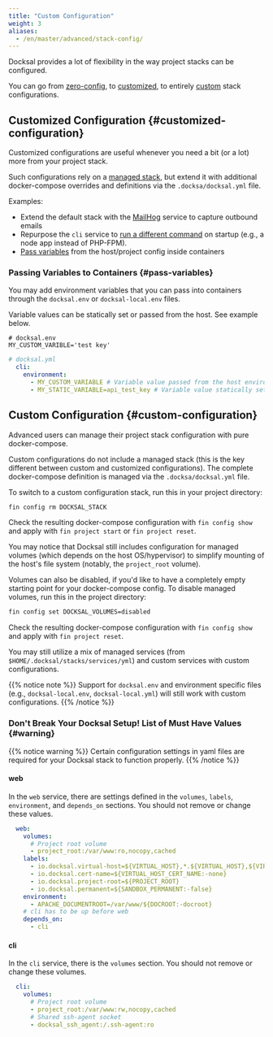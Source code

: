 ```yaml
---
title: "Custom Configuration"
weight: 3
aliases:
  - /en/master/advanced/stack-config/
---
```


Docksal provides a lot of flexibility in the way project stacks can be configured.

You can go from [zero-config](/stack/zeo-configuration/), to [customized](#customized-configuration), to entirely 
[custom](#custom-configuration) stack configurations.

## Customized Configuration {#customized-configuration}

Customized configurations are useful whenever you need a bit (or a lot) more from your project stack.

Such configurations rely on a [managed stack](/stack/understanding-stack-config/#default-configurations), but extend it 
with additional docker-compose overrides and definitions via the `.docksa/docksal.yml` file.

Examples:

- Extend the default stack with the [MailHog](/service/other/mailhog/) service to capture outbound emails
- Repurpose the `cli` service to [run a different command](/service/cli/override-command/) on startup 
(e.g., a node app instead of PHP-FPM).
- [Pass variables](#pass-variables) from the host/project config inside containers 

### Passing Variables to Containers {#pass-variables}

You may add environment variables that you can pass into containers through the `docksal.env` or `docksal-local.env` files.

Variable values can be statically set or passed from the host. See example below.

```
# docksal.env
MY_CUSTOM_VARIBLE='test key'
```

```yaml
# docksal.yml
  cli:
    environment:
      - MY_CUSTOM_VARIABLE # Variable value passed from the host environment (values in docksal.env take precedence)
      - MY_STATIC_VARIABLE=api_test_key # Variable value statically set
```

## Custom Configuration {#custom-configuration}

Advanced users can manage their project stack configuration with pure docker-compose. 

Custom configurations do not include a managed stack (this is the key different between custom and customized configurations). 
The complete docker-compose definition is managed via the `.docksa/docksal.yml` file.

To switch to a custom configuration stack, run this in your project directory:

```bash
fin config rm DOCKSAL_STACK
```

Check the resulting docker-compose configuration with `fin config show` and apply with `fin project start` 
or `fin project reset`.

You may notice that Docksal still includes configuration for managed volumes (which depends on the host OS/hypervisor) 
to simplify mounting of the host's file system (notably, the `project_root` volume). 

Volumes can also be disabled, if you'd like to have a completely empty starting point for your docker-compose config. 
To disable managed volumes, run this in the project directory: 

```bash
fin config set DOCKSAL_VOLUMES=disabled
```

Check the resulting docker-compose configuration with `fin config show` and apply with `fin project reset`.

You may still utilize a mix of managed services (from `$HOME/.docksal/stacks/services/yml`) and custom services with 
custom configurations.

{{% notice note %}}
Support for `docksal.env` and environment specific files (e.g., `docksal-local.env`, `docksal-local.yml`) will still 
work with custom configurations.
{{% /notice %}}

### Don't Break Your Docksal Setup! List of Must Have Values {#warning}

{{% notice warning %}}
Certain configuration settings in yaml files are required for your Docksal stack to function properly.
{{% /notice %}}

#### web

In the `web` service, there are settings defined in the `volumes`, `labels`, `environment`, and `depends_on` sections. 
You should not remove or change these values.

```yaml
  web:
    volumes:
      # Project root volume
      - project_root:/var/www:ro,nocopy,cached
    labels:
      - io.docksal.virtual-host=${VIRTUAL_HOST},*.${VIRTUAL_HOST},${VIRTUAL_HOST}.*
      - io.docksal.cert-name=${VIRTUAL_HOST_CERT_NAME:-none}
      - io.docksal.project-root=${PROJECT_ROOT}
      - io.docksal.permanent=${SANDBOX_PERMANENT:-false}
    environment:
      - APACHE_DOCUMENTROOT=/var/www/${DOCROOT:-docroot}
    # cli has to be up before web
    depends_on:
      - cli
```

#### cli

In the `cli` service, there is the `volumes` section. You should not remove or change these volumes.

```yaml
  cli:
    volumes:
      # Project root volume
      - project_root:/var/www:rw,nocopy,cached
      # Shared ssh-agent socket
      - docksal_ssh_agent:/.ssh-agent:ro
```
